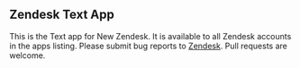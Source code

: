 ## Zendesk Text App

This is the Text app for New Zendesk. It is available to all Zendesk
accounts in the apps listing. Please submit bug reports to
[Zendesk](https://support.zendesk.com/requests/new). Pull requests are welcome.

